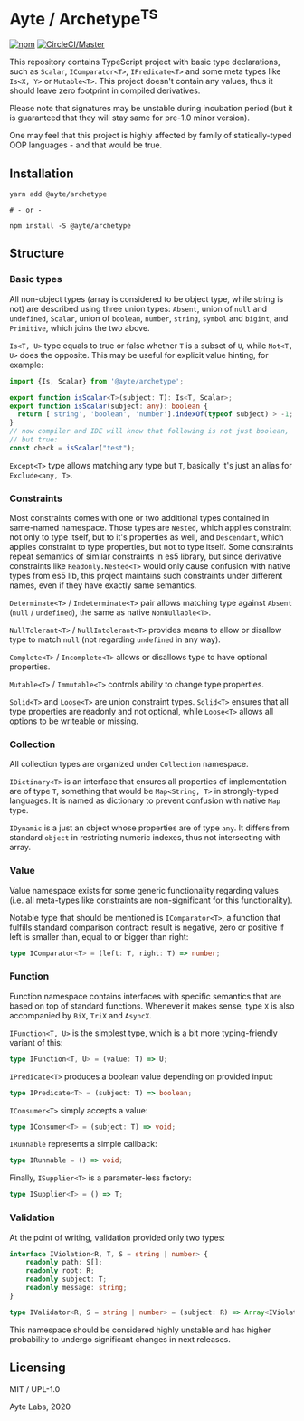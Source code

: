 # Ayte / Archetype<sup>TS</sup>

[![npm](https://img.shields.io/npm/v/@ayte/archetype.svg?style=flat-square)](https://www.npmjs.com/package/@ayte/archetype)
[![CircleCI/Master](https://img.shields.io/circleci/project/github/ayte-io/ts-archetype.svg?style=flat-square)](https://app.circleci.com/github/ayte-io/ts-archetype/pipelines?branch=release%2F0.1)

This repository contains TypeScript project with basic type 
declarations, such as `Scalar`, `IComparator<T>`, `IPredicate<T>` and
some meta types like `Is<X, Y>` or `Mutable<T>`. This project doesn't
contain any values, thus it should leave zero footprint in compiled
derivatives.

Please note that signatures may be unstable during incubation period 
(but it is guaranteed that they will stay same for pre-1.0 minor 
version).

One may feel that this project is highly affected by family of 
statically-typed OOP languages - and that would be true.

## Installation

```console
yarn add @ayte/archetype

# - or -

npm install -S @ayte/archetype
```

## Structure

### Basic types

All non-object types (array is considered to be object type, while 
string is not) are described using three union types: `Absent`, union of
`null` and `undefined`, `Scalar`, union of `boolean`, `number`, 
`string`, `symbol` and `bigint`, and `Primitive`, which joins the two 
above.

`Is<T, U>` type equals to true or false whether `T` is a subset of `U`,
while `Not<T, U>` does the opposite. This may be useful for explicit 
value hinting, for example:

```typescript
import {Is, Scalar} from '@ayte/archetype';

export function isScalar<T>(subject: T): Is<T, Scalar>;
export function isScalar(subject: any): boolean {
  return ['string', 'boolean', 'number'].indexOf(typeof subject) > -1;
}
// now compiler and IDE will know that following is not just boolean,
// but true:
const check = isScalar("test");
```

`Except<T>` type allows matching any type but `T`, basically it's just
an alias for `Exclude<any, T>`. 

### Constraints

Most constraints comes with one or two additional types contained in
same-named namespace. Those types are `Nested`, which applies constraint
not only to type itself, but to it's properties as well, and 
`Descendant`, which applies constraint to type properties, but not to 
type itself. Some constraints repeat semantics of similar constraints in
es5 library, but since derivative constraints like `Readonly.Nested<T>` 
would only cause confusion with native types from es5 lib, this project
maintains such constraints under different names, even if they have 
exactly same semantics.

`Determinate<T>` / `Indeterminate<T>` pair allows matching type against
`Absent` (`null` / `undefined`), the same as native `NonNullable<T>`.

`NullTolerant<T>` / `NullIntolerant<T>` provides means to allow or 
disallow type to match `null` (not regarding `undefined` in any way).

`Complete<T>` / `Incomplete<T>` allows or disallows type to have 
optional properties.

`Mutable<T>` / `Immutable<T>` controls ability to change type 
properties.

`Solid<T>` and `Loose<T>` are union constraint types. `Solid<T>` ensures
that all type properties are readonly and not optional, while `Loose<T>`
allows all options to be writeable or missing.

### Collection

All collection types are organized under `Collection` namespace.

`IDictinary<T>` is an interface that ensures all properties of 
implementation are of type `T`, something that would be `Map<String, T>` 
in strongly-typed languages. It is named as dictionary to prevent 
confusion with native `Map` type.

`IDynamic` is a just an object whose properties are of type `any`. It
differs from standard `object` in restricting numeric indexes, thus
not intersecting with array.

### Value

Value namespace exists for some generic functionality regarding values
(i.e. all meta-types like constraints are non-significant for this
functionality).

Notable type that should be mentioned is `IComparator<T>`, a function 
that fulfills standard comparison contract: result is negative, zero or 
positive if left is smaller than, equal to or bigger than right:

```typescript
type IComparator<T> = (left: T, right: T) => number;
```

### Function

Function namespace contains interfaces with specific semantics that are
based on top of standard functions. Whenever it makes sense, type `X` is
also accompanied by `BiX`, `TriX` and `AsyncX`.

`IFunction<T, U>` is the simplest type, which is a bit more 
typing-friendly variant of this:

```typescript
type IFunction<T, U> = (value: T) => U;
```

`IPredicate<T>` produces a boolean value depending on provided input:

```typescript
type IPredicate<T> = (subject: T) => boolean;
```

`IConsumer<T>` simply accepts a value:

```typescript
type IConsumer<T> = (subject: T) => void;
```

`IRunnable` represents a simple callback:

```typescript
type IRunnable = () => void;
```

Finally, `ISupplier<T>` is a parameter-less factory:

```typescript
type ISupplier<T> = () => T;
```

### Validation

At the point of writing, validation provided only two types:

```typescript
interface IViolation<R, T, S = string | number> {
    readonly path: S[];
    readonly root: R;
    readonly subject: T;
    readonly message: string;
}

type IValidator<R, S = string | number> = (subject: R) => Array<IViolation<R, any, S>>;
```

This namespace should be considered highly unstable and has higher 
probability to undergo significant changes in next releases.

## Licensing

MIT / UPL-1.0

Ayte Labs, 2020
